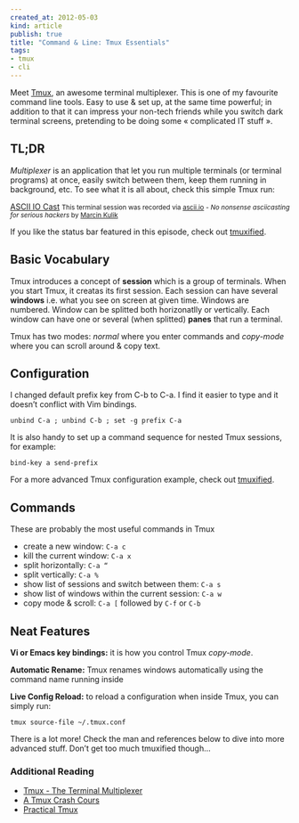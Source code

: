 ```yaml
---
created_at: 2012-05-03 
kind: article
publish: true
title: "Command & Line: Tmux Essentials"
tags:
- tmux
- cli
---
```


Meet [Tmux](http://tmux.sourceforge.net/), an awesome terminal multiplexer. This is one of my favourite command line tools. Easy to use & set up, at the same time powerful; in addition to that it can impress your non-tech friends while you switch dark terminal screens, pretending to be doing some « complicated IT stuff ».

TL;DR
-----

*Multiplexer* is an application that let you run multiple terminals (or terminal programs) at once, easily switch between them, keep them running in background, etc. To see what it is all about, check this simple Tmux run:

[ASCII IO Cast](http://ascii.io/a/457)
<small>This terminal session was recorded via [ascii.io](http://ascii.io) - *No nonsense asciicasting for serious hackers* by [Marcin Kulik](https://github.com/sickill)</small>

If you like the status bar featured in this episode, check out [tmuxified](https://github.com/zaiste/tmuxified). 



Basic Vocabulary
----------------
Tmux introduces a concept of **session** which is a group of terminals. When you start Tmux, it creatas its first session. Each session can have several **windows** i.e. what you see on screen at given time. Windows are numbered. Window can be splitted both horizonatlly or vertically. Each window can have one or several (when splitted) **panes** that run a terminal.

Tmux has two modes: *normal* where you enter commands and *copy-mode* where you can scroll around & copy text.

Configuration
-------------

I changed default prefix key from C-b to C-a. I find it easier to type and it doesn’t conflict with Vim bindings.

    unbind C-a ; unbind C-b ; set -g prefix C-a

It is also handy to set up a command sequence for nested Tmux sessions, for example:

    bind-key a send-prefix

For a more advanced Tmux configuration example, check out [tmuxified](http://github.com/zaiste/tmuxified).


Commands
--------

These are probably the most useful commands in Tmux

* create a new window: `C-a c`
* kill the current window: `C-a x`
* split horizontally: `C-a “`
* split vertically: `C-a %`
* show list of sessions and switch between them: `C-a s`
* show list of windows within the current session: `C-a w`
* copy mode & scroll: `C-a [` followed by `C-f` or `C-b`

Neat Features
-------------

**Vi or Emacs key bindings:** it is how you control Tmux *copy-mode*.

**Automatic Rename:** Tmux renames windows automatically using the command name running inside

**Live Config Reload:** to reload a configuration when inside Tmux, you can simply run:

    tmux source-file ~/.tmux.conf

There is a lot more! Check the man and references below to dive into more advanced stuff. Don’t get too much tmuxified though...

### Additional Reading

* [Tmux - The Terminal Multiplexer](http://blog.hawkhost.com/2010/06/28/tmux-the-terminal-multiplexer/)
* [A Tmux Crash Cours](http://robots.thoughtbot.com/post/2641409235/a-tmux-crash-course)
* [Practical Tmux](http://mutelight.org/articles/practical-tmux)

